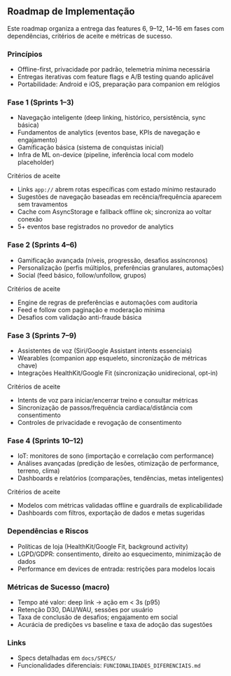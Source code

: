 ## Roadmap de Implementação

Este roadmap organiza a entrega das features 6, 9–12, 14–16 em fases com dependências, critérios de aceite e métricas de sucesso.

### Princípios
- Offline-first, privacidade por padrão, telemetria mínima necessária
- Entregas iterativas com feature flags e A/B testing quando aplicável
- Portabilidade: Android e iOS, preparação para companion em relógios

### Fase 1 (Sprints 1–3)
- Navegação inteligente (deep linking, histórico, persistência, sync básica)
- Fundamentos de analytics (eventos base, KPIs de navegação e engajamento)
- Gamificação básica (sistema de conquistas inicial)
- Infra de ML on-device (pipeline, inferência local com modelo placeholder)

Critérios de aceite
- Links `app://` abrem rotas específicas com estado mínimo restaurado
- Sugestões de navegação baseadas em recência/frequência aparecem sem travamentos
- Cache com AsyncStorage e fallback offline ok; sincroniza ao voltar conexão
- 5+ eventos base registrados no provedor de analytics

### Fase 2 (Sprints 4–6)
- Gamificação avançada (níveis, progressão, desafios assíncronos)
- Personalização (perfis múltiplos, preferências granulares, automações)
- Social (feed básico, follow/unfollow, grupos)

Critérios de aceite
- Engine de regras de preferências e automações com auditoria
- Feed e follow com paginação e moderação mínima
- Desafios com validação anti-fraude básica

### Fase 3 (Sprints 7–9)
- Assistentes de voz (Siri/Google Assistant intents essenciais)
- Wearables (companion app esqueleto, sincronização de métricas chave)
- Integrações HealthKit/Google Fit (sincronização unidirecional, opt-in)

Critérios de aceite
- Intents de voz para iniciar/encerrar treino e consultar métricas
- Sincronização de passos/frequência cardíaca/distância com consentimento
- Controles de privacidade e revogação de consentimento

### Fase 4 (Sprints 10–12)
- IoT: monitores de sono (importação e correlação com performance)
- Análises avançadas (predição de lesões, otimização de performance, terreno, clima)
- Dashboards e relatórios (comparações, tendências, metas inteligentes)

Critérios de aceite
- Modelos com métricas validadas offline e guardrails de explicabilidade
- Dashboards com filtros, exportação de dados e metas sugeridas

### Dependências e Riscos
- Políticas de loja (HealthKit/Google Fit, background activity)
- LGPD/GDPR: consentimento, direito ao esquecimento, minimização de dados
- Performance em devices de entrada: restrições para modelos locais

### Métricas de Sucesso (macro)
- Tempo até valor: deep link → ação em < 3s (p95)
- Retenção D30, DAU/WAU, sessões por usuário
- Taxa de conclusão de desafios; engajamento em social
- Acurácia de predições vs baseline e taxa de adoção das sugestões

### Links
- Specs detalhadas em `docs/SPECS/`
- Funcionalidades diferenciais: `FUNCIONALIDADES_DIFERENCIAIS.md`

